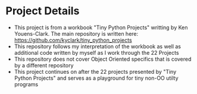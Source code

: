# Project Details

* This project is from a workbook "Tiny Python Projects" writting by Ken Youens-Clark.  The main repository is written here: https://github.com/kyclark/tiny_python_projects
* This repository follows my interpretation of the workbook as well as additional code written by myself as I work through the 22 Projects
* This repository does not cover Object Oriented specifics that is covered by a different repository
* This project continues on after the 22 projects presented by "Tiny Python Projects" and serves as a playground for tiny non-OO utilty programs